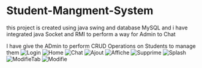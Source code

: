 # Student-Mangment-System
this project is created using java swing and database MySQL and i have integrated java Socket and RMI to perform a way for Admin to Chat

I have give the ADmin to perform CRUD Operations on Students to manage them
![Login](https://github.com/Haythem532002/Student-Managment-System/assets/112172229/df8e574d-3f90-4e0d-973f-01273f9cbc60)
![Home](https://github.com/Haythem532002/Student-Managment-System/assets/112172229/8881117a-bbc2-4208-b58c-65b5b349258d)
![Chat](https://github.com/Haythem532002/Student-Managment-System/assets/112172229/5e13c9b7-a5f5-4d45-aca0-683e2c0fd86f)
![Ajout](https://github.com/Haythem532002/Student-Managment-System/assets/112172229/e7e16352-b55d-40c4-8cac-c393516bb410)
![Affiche](https://github.com/Haythem532002/Student-Managment-System/assets/112172229/1f8731a5-f2c5-4399-b40b-561503769e45)
![Supprime](https://github.com/Haythem532002/Student-Managment-System/assets/112172229/98561f75-ca85-44a2-8104-100a050ac70e)
![Splash](https://github.com/Haythem532002/Student-Managment-System/assets/112172229/deadc32f-2e80-4255-9126-8f7a0c74e03e)
![ModifieTab](https://github.com/Haythem532002/Student-Managment-System/assets/112172229/d0c2d2f7-6a82-4376-99d7-40cf67fbdb9a)
![Modifie](https://github.com/Haythem532002/Student-Managment-System/assets/112172229/c0387ee1-7dba-41c4-87c7-90a9955e1e20)
